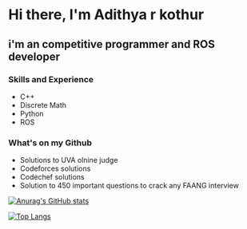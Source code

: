 


# Hi there, I'm Adithya r kothur
## i'm an competitive programmer and ROS developer

### Skills and Experience
* C++
* Discrete Math
* Python
* ROS



### What's on my Github
* Solutions to UVA olnine judge
* Codeforces solutions
* Codechef solutions 
* Solution to 450 important questions to crack any FAANG interview










[![Anurag's GitHub stats](https://github-readme-stats.vercel.app/api?username=adithya-r-kothur)](https://github.com/anuraghazra/github-readme-stats)



[![Top Langs](https://github-readme-stats.vercel.app/api/top-langs/?username=adithya-r-kothur&hide=javascript,html)](https://github.com/anuraghazra/github-readme-stats)





